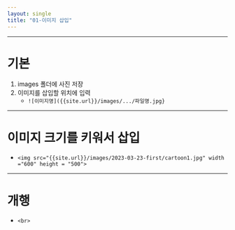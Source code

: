 ```yaml
---
layout: single
title: "01-이미지 삽입" 
---
```

---
# 기본
1. images 폴더에 사진 저장
2. 이미지를 삽입할 위치에 입력
	- `![이미지명]({{site.url}}/images/.../파일명.jpg}`
---
# 이미지 크기를 키워서 삽입
- `<img src="{{site.url}}/images/2023-03-23-first/cartoon1.jpg" width ="600" height = "500">`
---
# 개행
- `<br>`
